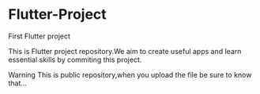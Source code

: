 # Flutter-Project
First Flutter project

This is Flutter project repository.We aim to create useful apps and learn essential skills by commiting this project.

Warning
This is public repository,when you upload the file be sure to know that... 
